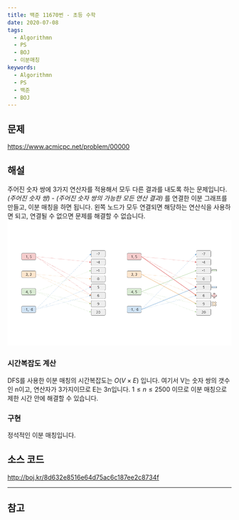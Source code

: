 ```yaml
---
title: 백준 11670번 - 초등 수학
date: 2020-07-08
tags:
  - Algorithmn
  - PS
  - BOJ
  - 이분매칭
keywords:
  - Algorithmn
  - PS
  - 백준
  - BOJ
---
```


## 문제
https://www.acmicpc.net/problem/00000

## 해설
주어진 숫자 쌍에 3가지 연산자를 적용해서 모두 다른 결과를 내도록 하는 문제입니다.
*(주어진 숫자 쌍) - (주어진 숫자 쌍의 가능한 모든 연산 결과)* 를 연결한 이분 그래프를 만들고, 이분 매칭을 하면 됩니다. 왼쪽 노드가 모두 연결되면 해당하는 연산식을 사용하면 되고, 연결될 수 없으면 문제를 해결할 수 없습니다.
![boj11670.png](boj11670.png)

### 시간복잡도 계산
DFS를 사용한 이분 매칭의 시간복잡도는 $O(V \times E)$ 입니다. 여기서 V는 숫자 쌍의 갯수인 n이고, 연산자가 3가지이므로 E는 3n입니다.
$1 \leq n \leq 2500$ 이므로 이분 매칭으로 제한 시간 안에 해결할 수 있습니다.

### 구현
정석적인 이분 매칭입니다.

## 소스 코드
http://boj.kr/8d632e8516e64d75ac6c187ee2c8734f

---

## 참고